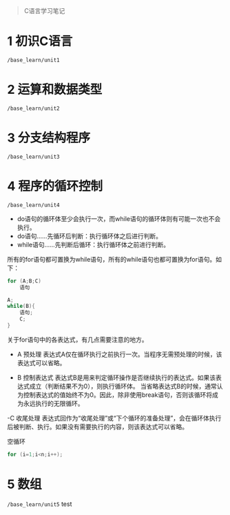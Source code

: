 >C语言学习笔记

# 1 初识C语言
`/base_learn/unit1`

# 2 运算和数据类型
`/base_learn/unit2`

# 3 分支结构程序
`/base_learn/unit3`

# 4 程序的循环控制
`/base_learn/unit4`
- do语句的循环体至少会执行一次，而while语句的循环体则有可能一次也不会执行。
- do语句……先循环后判断：执行循环体之后进行判断。
- while语句……先判断后循环：执行循环体之前进行判断。

所有的for语句都可置换为while语句，所有的while语句也都可置换为for语句。如下：
```c
for (A;B;C)
    语句
```
```c
A;
while(B){
    语句;
    C;
}
```

关于for语句中的各表达式，有几点需要注意的地方。
- A 预处理
表达式A仅在循环执行之前执行一次。当程序无需预处理的时候，该表达式可以省略。

- B 控制表达式
表达式B是用来判定循环操作是否继续执行的表达式。如果该表达式成立（判断结果不为0），则执行循环体。
当省略表达式B的时候，通常认为控制表达式的值始终不为0。因此，除非使用break语句，否则该循环将成为永远执行的无限循环。

-C 收尾处理
表达式回作为“收尾处理”或“下个循环的准备处理”，会在循环体执行后被判断、执行。如果没有需要执行的内容，则该表达式可以省略。


空循环
```c
for (i=1;i<n;i++);
```

# 5 数组
`/base_learn/unit5`
test